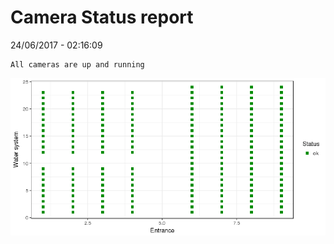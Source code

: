 Camera Status report
================
24/06/2017 - 02:16:09

    All cameras are up and running

![](camreport_files/figure-markdown_github/unnamed-chunk-2-1.png)
